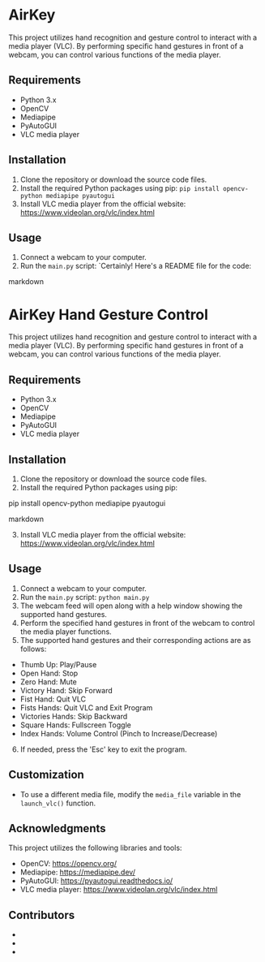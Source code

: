 # AirKey

This project utilizes hand recognition and gesture control to interact with a media player (VLC). By performing specific hand gestures in front of a webcam, you can control various functions of the media player.

## Requirements

- Python 3.x
- OpenCV
- Mediapipe
- PyAutoGUI
- VLC media player

## Installation

1. Clone the repository or download the source code files.
2. Install the required Python packages using pip:
`pip install opencv-python mediapipe pyautogui`
3. Install VLC media player from the official website: https://www.videolan.org/vlc/index.html

## Usage

1. Connect a webcam to your computer.
2. Run the `main.py` script:
`Certainly! Here's a README file for the code:

markdown

# AirKey Hand Gesture Control

This project utilizes hand recognition and gesture control to interact with a media player (VLC). By performing specific hand gestures in front of a webcam, you can control various functions of the media player.

## Requirements

- Python 3.x
- OpenCV
- Mediapipe
- PyAutoGUI
- VLC media player

## Installation

1. Clone the repository or download the source code files.
2. Install the required Python packages using pip:

pip install opencv-python mediapipe pyautogui

markdown


3. Install VLC media player from the official website: https://www.videolan.org/vlc/index.html

## Usage

1. Connect a webcam to your computer.
2. Run the `main.py` script:
`python main.py`
3. The webcam feed will open along with a help window showing the supported hand gestures.
4. Perform the specified hand gestures in front of the webcam to control the media player functions.
5. The supported hand gestures and their corresponding actions are as follows:

- Thumb Up: Play/Pause
- Open Hand: Stop
- Zero Hand: Mute
- Victory Hand: Skip Forward
- Fist Hand: Quit VLC
- Fists Hands: Quit VLC and Exit Program
- Victories Hands: Skip Backward
- Square Hands: Fullscreen Toggle
- Index Hands: Volume Control (Pinch to Increase/Decrease)

6. If needed, press the 'Esc' key to exit the program.

## Customization

- To use a different media file, modify the `media_file` variable in the `launch_vlc()` function.

## Acknowledgments

This project utilizes the following libraries and tools:

- OpenCV: https://opencv.org/
- Mediapipe: https://mediapipe.dev/
- PyAutoGUI: https://pyautogui.readthedocs.io/
- VLC media player: https://www.videolan.org/vlc/index.html

## Contributors
- 
- 
- 

